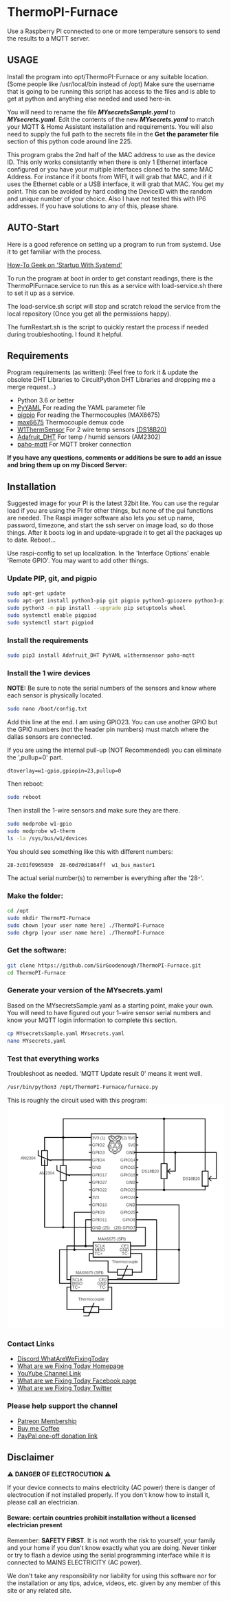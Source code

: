 # ThermoPI-Furnace

Use a Raspberry PI connected to one or more temperature sensors to send the results to a MQTT server.

## USAGE

Install the program into opt/ThermoPI-Furnace or any suitable location. (Some people like /usr/local/bin instead of /opt) Make sure the username that is going to be running this script has access to the files and is able to get at python and anything else needed and used here-in.

You will need to rename the file ***MYsecretsSample.yaml*** to ***MYsecrets.yaml***.
Edit the contents of the new ***MYsecrets.yaml*** to match your MQTT & Home Assistant installation and requirements. You will also need to supply the full path to the secrets file in the **Get the parameter file** section of this python code around line 225.

This program grabs the 2nd half of the MAC address to use as the device ID. This only works consistantly when there is only 1 Ethernet interface configured or you have your multiple interfaces cloned to the same MAC Address. For instance if it boots from WIFI, it will grab that MAC, and if it uses the Ethernet cable or a USB interface, it will grab that MAC. You get my point. This can be avoided by hard coding the DeviceID with the random and unique number of your choice. Also I have not tested this with IP6 addresses. If you have solutions to any of this, please share.

## AUTO-Start

Here is a good reference on setting up a program to run from systemd. Use it to get familiar with the process.

[How-To Geek on 'Startup With Systemd'](https://www.howtogeek.com/687970/how-to-run-a-linux-program-at-startup-with-systemd/)

To run the program at boot in order to get constant readings, there is the ThermoPIFurnace.service to run this as a service with load-service.sh there to set it up as a service.

The load-service.sh script will stop and scratch reload the service from the local repository (Once you get all the permissions happy).

The furnRestart.sh is the script to quickly restart the process if needed during troubleshooting. I found it helpful.

## Requirements

Program requirements (as written):  (Feel free to fork it & update the obsolete DHT Libraries to CircuitPython DHT Libraries and dropping me a merge request...)

+ Python 3.6 or better
+ [PyYAML](https://pypi.org/project/PyYAML/) For reading the YAML parameter file
+ [pigpio](http://abyz.co.uk/rpi/pigpio/python.html) For reading the Thermocouples (MAX6675)
+ [max6675](https://github.com/tdack/MAX6675) Thermocouple demux code
+ [W1ThermSensor](https://github.com/timofurrer/w1thermsensor) For 2 wire temp sensors [(DS18B20)](http://www.d3noob.org/2015/02/raspberry-pi-multiple-temperature.html)
+ [Adafruit_DHT](https://github.com/adafruit/Adafruit_Python_DHT) For temp / humid sensors (AM2302)
+ [paho-mqtt](https://pypi.org/project/paho-mqtt/) For MQTT broker connection

**If you have any questions, comments or additions be sure to add an issue and bring them up on my Discord Server:**

## Installation

Suggested image for your PI is the latest 32bit lite.  You can use the regular load if you are using the PI for other things, but none of the gui functions are needed.  The Raspi imager software also lets you set up name, password, timezone, and start the ssh server on image load, so do those things.  After it boots log in and update-upgrade it to get all the packages up to date.  Reboot...

Use raspi-config to set up localization. In the 'Interface Options' enable 'Remote GPIO'. You may want to add other things.

### Update PIP, git, and pigpio

```bash
sudo apt-get update                  
sudo apt-get install python3-pip git pigpio python3-gpiozero python3-pigpio
sudo python3 -m pip install --upgrade pip setuptools wheel
sudo systemctl enable pigpiod
sudo systemctl start pigpiod
```

### Install the requirements

```bash
sudo pip3 install Adafruit_DHT PyYAML w1thermsensor paho-mqtt
```

### Install the 1 wire devices

**NOTE:** Be sure to note the serial numbers of the sensors and know where each sensor is physically located.

```bash
sudo nano /boot/config.txt
```

Add this line at the end.  I am using GPIO23.  You can use another GPIO but the GPIO numbers (not the header pin numbers) must match where the dallas sensors are connected.

If you are using the internal pull-up (NOT Recommended) you can eliminate the ',pullup=0' part.

```text
dtoverlay=w1-gpio,gpiopin=23,pullup=0
```

Then reboot:

```bash
sudo reboot
```

Then install the 1-wire sensors and make sure they are there.

```bash
sudo modprobe w1-gpio
sudo modprobe w1-therm
ls -la /sys/bus/w1/devices
```

You should see something like this with different numbers:

```text
28-3c01f0965030  28-60d70d1864ff  w1_bus_master1
```

The actual serial number(s) to remember is everything after the '28-'.

### Make the folder:

```bash
cd /opt
sudo mkdir ThermoPI-Furnace
sudo chown [your user name here] ./ThermoPI-Furnace
sudo chgrp [your user name here] ./ThermoPI-Furnace
```

### Get the software:

```bash
git clone https://github.com/SirGoodenough/ThermoPI-Furnace.git
cd ThermoPI-Furnace
```

### Generate your version of the MYsecrets.yaml

Based on the MYsecretsSample.yaml as a starting point, make your own.  You will need to have figured out your 1-wire sensor serial numbers and know your MQTT login information to complete this section.

```bash
cp MYsecretsSample.yaml MYsecrets.yaml
nano MYsecrets,yaml
```

### Test that everything works

Troubleshoot as needed.  'MQTT Update result 0' means it went well.

```bash
/usr/bin/python3 /opt/ThermoPI-Furnace/furnace.py
```


This is roughly the circuit used with this program:
![Sample Circuit matching this software](ThermoPI-Furnace.png)

### Contact Links

+ [Discord WhatAreWeFixingToday](https://discord.gg/Uhmhu3B)
+ [What are we Fixing Today Homepage](https://www.WhatAreWeFixing.Today/)
+ [YouYube Channel Link](https://bit.ly/WhatAreWeFixingTodaysYT)
+ [What are we Fixing Today Facebook page](https://bit.ly/WhatAreWeFixingTodayFB)
+ [What are we Fixing Today Twitter](https://bit.ly/WhatAreWeFixingTodayTW)

### Please help support the channel

+ [Patreon Membership](https://www.patreon.com/WhatAreWeFixingToday)
+ [Buy me Coffee](https://www.buymeacoffee.com/SirGoodenough)
+ [PayPal one-off donation link](https://www.paypal.me/SirGoodenough)

## Disclaimer

⚠️ **DANGER OF ELECTROCUTION** ⚠️

If your device connects to mains electricity (AC power) there is danger of electrocution if not installed properly. If you don't know how to install it, please call an electrician.

#### **Beware:** certain countries prohibit installation without a licensed electrician present

Remember: **SAFETY FIRST**. It is not worth the risk to yourself, your family and your home if you don't know exactly what you are doing. Never tinker or try to flash a device using the serial programming interface while it is connected to MAINS ELECTRICITY (AC power).

We don't take any responsibility nor liability for using this software nor for the installation or any tips, advice, videos, etc. given by any member of this site or any related site.
